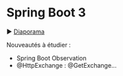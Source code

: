# Spring Boot 3

:arrow_forward: [Diaporama](https://gaetan-varlet.github.io/spring-boot-3/)


Nouveautés à étudier :

- Spring Boot Observation
- @HttpExchange : @GetExchange...
